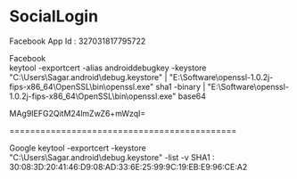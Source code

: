 # SocialLogin

Facebook
App Id : 327031817795722

Facebook      
keytool -exportcert -alias androiddebugkey -keystore "C:\Users\Sagar\.android\debug.keystore" | "E:\Software\openssl-1.0.2j-fips-x86_64\OpenSSL\bin\openssl.exe" sha1 -binary | "E:\Software\openssl-1.0.2j-fips-x86_64\OpenSSL\bin\openssl.exe" base64

MAg9IEFG2QitM24lmZwZ6+mWzqI=


============================================

Google
keytool -exportcert -keystore "C:\Users\Sagar\.android\debug.keystore" -list -v
SHA1 : 30:08:3D:20:41:46:D9:08:AD:33:6E:25:99:9C:19:EB:E9:96:CE:A2


